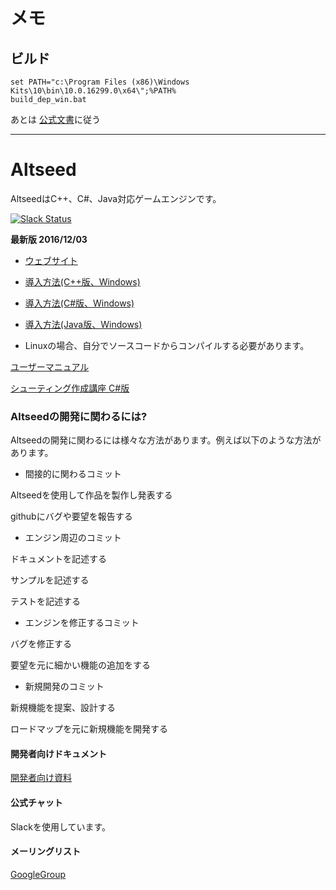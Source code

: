 ﻿# メモ
## ビルド
```
set PATH="c:\Program Files (x86)\Windows Kits\10\bin\10.0.16299.0\x64\";%PATH%
build_dep_win.bat
```

あとは [公式文書](Document_Development/HowToCompile/HowToCompile.md)に従う

<hr>

Altseed
=========================

AltseedはC++、C#、Java対応ゲームエンジンです。

[![Slack Status](https://altseed.herokuapp.com/badge.svg)](https://altseed.herokuapp.com/)

**最新版 2016/12/03**

* [ウェブサイト](http://altseed.github.io/)
* [導入方法(C++版、Windows)](Document/HowToIntroduce/Windows_CPP.md)
* [導入方法(C#版、Windows)](Document/HowToIntroduce/Windows_CS.md)
* [導入方法(Java版、Windows)](Document/HowToIntroduce/Windows_JAVA.md)

* Linuxの場合、自分でソースコードからコンパイルする必要があります。

[ユーザーマニュアル](Document/Index.md)

[シューティング作成講座 C#版](https://github.com/altseed/STGLecture/blob/master/Document/cs/Index.md)

### Altseedの開発に関わるには?

Altseedの開発に関わるには様々な方法があります。例えば以下のような方法があります。

* 間接的に関わるコミット

Altseedを使用して作品を製作し発表する

githubにバグや要望を報告する

* エンジン周辺のコミット

ドキュメントを記述する

サンプルを記述する

テストを記述する

* エンジンを修正するコミット

バグを修正する

要望を元に細かい機能の追加をする

* 新規開発のコミット

新規機能を提案、設計する

ロードマップを元に新規機能を開発する

#### 開発者向けドキュメント

[開発者向け資料](Document_Development/Index.md)

#### 公式チャット

Slackを使用しています。

#### メーリングリスト

[GoogleGroup](https://groups.google.com/forum/#!forum/ac-engine)


